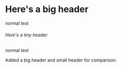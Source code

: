 # Here's a big header
normal text
###### Here's a tiny header
normal text








Added a big header and small header for comparison.









